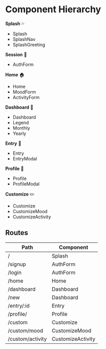 # Component Hierarchy

**Splash** :sweat_drops:
- Splash 
- SplashNav
- SplashGreeting

**Session** :closed_lock_with_key:
- AuthForm

**Home** :house:
- Home
- MoodForm
- ActivityForm 

**Dashboard** :date:
- Dashboard
- Legend
- Monthly
- Yearly

**Entry** :notebook_with_decorative_cover:
- Entry
- EntryModal

**Profile** :name_badge:
- Profile
- ProfileModal

**Customize** :pencil2:
- Customize
- CustomizeMood
- CustomizeActivity


## Routes

|Path              | Component         |
|------------------|-------------------|
| /                | Splash            |
| /signup          | AuthForm          |
| /login           | AuthForm          |
| /home            | Home              |
| /dashboard       | Dashboard         |
| /new             | Dashboard         |
| /entry/:id       | Entry             |
| /profile/        | Profile           |
| /custom          | Customize         |
| /custom/mood     | CustomizeMood     |
| /custom/activity | CustomizeActivity |
